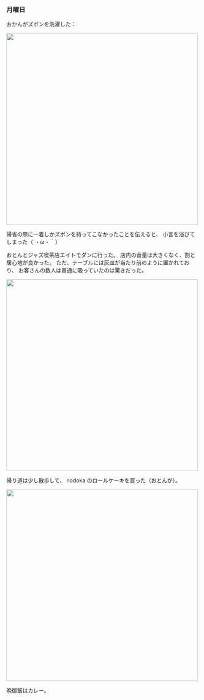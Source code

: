 ### 月曜日

おかんがズボンを洗濯した：

<img src="https://i.imgur.com/PDuKWD1.jpg" width="500">

帰省の際に一着しかズボンを持ってこなかったことを伝えると、
小言を浴びてしまった（´・ω・｀）

おとんとジャズ喫茶店エイトモダンに行った。
店内の音量は大きくなく、割と居心地が良かった。
ただ、テーブルには灰皿が当たり前のように置かれており、
お客さんの数人は普通に吸っていたのは驚きだった。

<img src="https://i.imgur.com/0TXCf0T.jpg" width="500">

帰り道は少し散歩して、 nodoka のロールケーキを買った（おとんが）。

<img src="https://i.imgur.com/up1PLhL.jpg" width="500">

晩御飯はカレー。